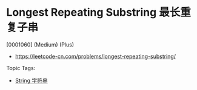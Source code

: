 # Longest Repeating Substring 最长重复子串

[0001060] (Medium) (Plus)

- https://leetcode-cn.com/problems/longest-repeating-substring/

Topic Tags:

- [String 字符串](https://leetcode-cn.com/tag/string/)
